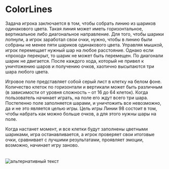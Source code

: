 # ColorLines
Задача игрока заключается в том, чтобы собрать линию из шариков одинакового цвета. Такая линия может иметь горизонтальное, вертикальное либо диагональное направление. Для того, чтобы шарики лопнули, а игрок заработал свои очки, нужно, чтобы в линию были собраны не менее пяти шариков одинакового цвета. Управляя мышкой, игрок перемещает нужный шар на любое расстояние. Однако если «проход» перекрыт, то шарик не может быть перемещен. По диагонали шарик не двигается. После каждого хода, который не привел к уничтожению шаров и получению очков, хаотично высыпаются три шара любого цвета.

Игровое поле представляет собой серый лист в клетку на белом фоне. Количество клеток по горизонтали и вертикали может быть различным (в зависимости от уровня сложность – от 16 до 64 клеток). Когда пользователь начинает играть, на поле его ждут всего три шара. Постепенно поле заполняется шарами, и уничтожить все невозможно, да и не это является целью игры. Цель игры Линии 98 состоит в том, чтобы набрать как можно больше очков, а для этого нужны шары на поле.

Когда настанет момент, и все клетки будут заполнены цветными шариками, игра останавливается, а игрок проверяет свои итоговые очки, сравнивает с лучшими результатами, проявляет эмоции, возможно, начинает игру заново.
<br> 
<br> 
<br> 
<img src="https://brisk24.ru/GitHubImg/lines.png" alt="альтернативный текст">
